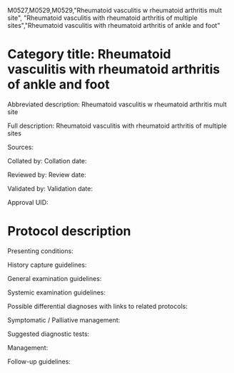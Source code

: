 M0527,M0529,M0529,"Rheumatoid vasculitis w rheumatoid arthritis mult site", "Rheumatoid vasculitis with rheumatoid arthritis of multiple sites","Rheumatoid vasculitis with rheumatoid arthritis of ankle and foot"
# Category title: Rheumatoid vasculitis with rheumatoid arthritis of ankle and foot

Abbreviated description: Rheumatoid vasculitis w rheumatoid arthritis mult site

Full description: Rheumatoid vasculitis with rheumatoid arthritis of multiple sites

Sources:

Collated by:
Collation date:

Reviewed by:
Review date:

Validated by:
Validation date:

Approval UID:

# Protocol description

Presenting conditions:

History capture guidelines:

General examination guidelines:

Systemic examination guidelines:

Possible differential diagnoses with links to related protocols:

Symptomatic / Palliative management:

Suggested diagnostic tests:

Management:

Follow-up guidelines:
